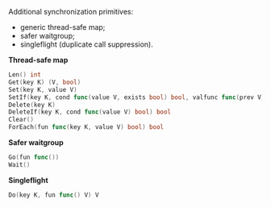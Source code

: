 Additional synchronization primitives:
* generic thread-safe map;
* safer waitgroup;
* singleflight (duplicate call suppression).

**Thread-safe map**
```go
Len() int
Get(key K) (V, bool)
Set(key K, value V)
SetIf(key K, cond func(value V, exists bool) bool, valfunc func(prev V) V) (value V, ok bool)
Delete(key K)
DeleteIf(key K, cond func(value V) bool) bool
Clear()
ForEach(fun func(key K, value V) bool) bool
```

**Safer waitgroup**
```go
Go(fun func())
Wait()
```

**Singleflight**
```go
Do(key K, fun func() V) V
```
